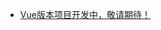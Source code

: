 <!-- 侧边栏 _sidebar.md 
- [一、项目简介](/docs/v1/1.项目架构.md)
- [二、项目架构详解](/docs/v1/2.项目架构详解.md)
- 三、运行项目
    - [3.1 配置运行环境](/docs/v1/3.1配置运行环境.md)
    - [3.2 开启IDEA热部署](/docs/v1/3.1配置运行环境.md)
    - [3.3 运行项目](/docs/v1/3.1配置运行环境.md)
- 四、二次开发
    - [4.1 新集成Spring组件](/docs/v1/3.1配置运行环境.md)
    - [4.2 新添加管理模块](/docs/v1/3.1配置运行环境.md)
- 五、打包部署
    - [5.1 打包项目](/docs/v1/3.1配置运行环境.md)
    - [5.2 部署到Linux服务器](/docs/v1/3.1配置运行环境.md)
    - [5.3 部署到Windows服务器](/docs/v1/3.1配置运行环境.md)
      -->

- [Vue版本项目开发中，敬请期待！](/docs/v2/1.项目架构详解.md)